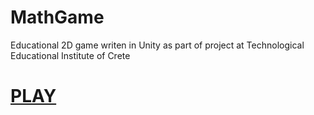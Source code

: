 # MathGame
Educational 2D game writen in Unity as part of project at Technological Educational Institute of Crete

# [PLAY](https://michaltichy.github.io/MathGame/)
